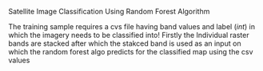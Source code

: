 Satellite Image Classification Using Random Forest Algorithm

The training sample requires a cvs file having band values and label (*int*) in which the imagery needs to be classified into!
Firstly the Individual raster bands are stacked after which the stakced band is used as an input on which the random forest algo predicts for the classified map using the csv values
